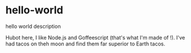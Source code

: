 # hello-world
hello world description

Hubot here, I like Node.js and Goffeescript (that's what I'm made of !).
I've had tacos on theh moon and find them far superior to Earth tacos.
